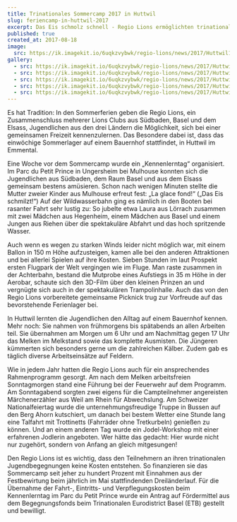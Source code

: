 ```yaml
---
title: Trinationales Sommercamp 2017 in Huttwil
slug: feriencamp-in-huttwil-2017
excerpt: Das Eis schmolz schnell - Regio Lions ermöglichten trinationale Jugendbegegnungen / Ausflug zum Parc du Petit Prince und Sommercamp.
published: true
created_at: 2017-08-18
image:
  src: https://ik.imagekit.io/6uqkzvybwk/regio-lions/news/2017/Huttwil1.jpeg?updatedAt=1707158001786
gallery:
  - src: https://ik.imagekit.io/6uqkzvybwk/regio-lions/news/2017/Huttwil5.jpeg?updatedAt=1707158001758
  - src: https://ik.imagekit.io/6uqkzvybwk/regio-lions/news/2017/Huttwil2.jpeg?updatedAt=1707158001644
  - src: https://ik.imagekit.io/6uqkzvybwk/regio-lions/news/2017/Huttwil3.jpeg?updatedAt=1707158001610
  - src: https://ik.imagekit.io/6uqkzvybwk/regio-lions/news/2017/Huttwil6.jpeg?updatedAt=1707158001603
  - src: https://ik.imagekit.io/6uqkzvybwk/regio-lions/news/2017/Huttwil4.jpeg?updatedAt=1707158001535
---
```


Es hat Tradition: In den Sommerferien geben die Regio Lions, ein Zusammenschluss mehrerer Lions Clubs aus Südbaden, Basel und dem Elsass, Jugendlichen aus den drei Ländern die Möglichkeit, sich bei einer gemeinsamen Freizeit kennenzulernen. Das Besondere dabei ist, dass das einwöchige Sommerlager auf einem Bauernhof stattfindet, in Huttwil im Emmental.

Eine Woche vor dem Sommercamp wurde ein „Kennenlerntag“ organisiert. Im Parc du Petit Prince in Ungersheim bei Mulhouse konnten sich die Jugendlichen aus Südbaden, dem Raum Basel und aus dem Elsass gemeinsam bestens amüsieren. Schon nach wenigen Minuten stellte die Mutter zweier Kinder aus Mulhouse erfreut fest: „La glace fond!“ („Das Eis schmilzt!“) Auf der Wildwasserbahn ging es nämlich in den Booten bei rasanter Fahrt sehr lustig zu: So jubelte etwa Laura aus Lörrach zusammen mit zwei Mädchen aus Hegenheim, einem Mädchen aus Basel und einem Jungen aus Riehen über die spektakuläre Abfahrt und das hoch spritzende Wasser.

Auch wenn es wegen zu starken Winds leider nicht möglich war, mit einem Ballon in 150 m Höhe aufzusteigen, kamen alle bei den anderen Attraktionen und bei allerlei Spielen auf ihre Kosten. Sieben Stunden im laut Prospekt ersten Flugpark der Welt vergingen wie im Fluge. Man raste zusammen in der Achterbahn, bestand die Mutprobe eines Aufstiegs in 35 m Höhe in der Aerobar, schaute sich den 3D-Film über den kleinen Prinzen an und vergnügte sich auch in der spektakulären Trampolinhalle. Auch das von den Regio Lions vorbereitete gemeinsame Picknick trug zur Vorfreude auf das bevorstehende Ferienlager bei.

In Huttwil lernten die Jugendlichen den Alltag auf einem Bauernhof kennen. Mehr noch: Sie nahmen von frühmorgens bis spätabends an allen Arbeiten teil. Sie übernahmen am Morgen um 6 Uhr und am Nachmittag gegen 17 Uhr das Melken im Melkstand sowie das komplette Ausmisten. Die Jüngeren kümmerten sich besonders gerne um die zahlreichen Kälber. Zudem gab es täglich diverse Arbeitseinsätze auf Feldern.

Wie in jedem Jahr hatten die Regio Lions auch für ein ansprechendes Rahmenprogramm gesorgt. Am nach dem Melken arbeitsfreien Sonntagmorgen stand eine Führung bei der Feuerwehr auf dem Programm. Am Sonntagabend sorgten zwei eigens für die Campteilnehmer angereisten Märchenerzähler aus Weil am Rhein für Abwechslung. Am Schweizer Nationalfeiertag wurde die unternehmungsfreudige Truppe in Bussen auf den Berg Ahorn kutschiert, um danach bei bestem Wetter eine Stunde lang eine Talfahrt mit Trottinetts (Fahrräder ohne Tretkurbeln) genießen zu können. Und an einem anderen Tag wurde ein Jodel-Workshop mit einer erfahrenen Jodlerin angeboten. Wer hätte das gedacht: Hier wurde nicht nur zugehört, sondern von Anfang an gleich mitgesungen!

Den Regio Lions ist es wichtig, dass den Teilnehmern an ihren trinationalen Jugendbegegnungen keine Kosten entstehen. So finanzieren sie das Sommercamp seit jeher zu hundert Prozent mit Einnahmen aus der Festbewirtung beim jährlich im Mai stattfindenden Dreiländerlauf. Für die Übernahme der Fahrt-, Eintritts- und Verpflegungskosten beim Kennenlerntag im Parc du Petit Prince wurde ein Antrag auf Fördermittel aus dem Begegnungsfonds beim Trinationalen Eurodistrict Basel (ETB) gestellt und bewilligt.

